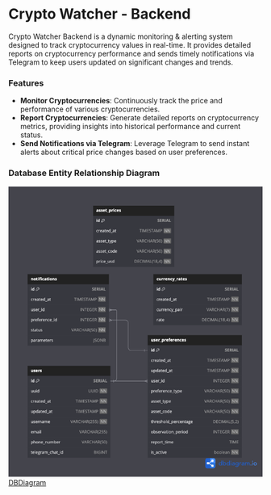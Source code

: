# Crypto Watcher - Backend  

Crypto Watcher Backend is a dynamic monitoring & alerting system designed to track cryptocurrency values in real-time. It provides detailed reports on cryptocurrency performance and sends timely notifications via Telegram to keep users updated on significant changes and trends.

### Features
- **Monitor Cryptocurrencies**: Continuously track the price and performance of various cryptocurrencies.
- **Report Cryptocurrencies**: Generate detailed reports on cryptocurrency metrics, providing insights into historical performance and current status.
- **Send Notifications via Telegram**: Leverage Telegram to send instant alerts about critical price changes based on user preferences.

### Database Entity Relationship Diagram  

![alt text](documentation/ERD.png)
[DBDiagram](https://dbdiagram.io/d/661ab47403593b6b61e97fb8)
